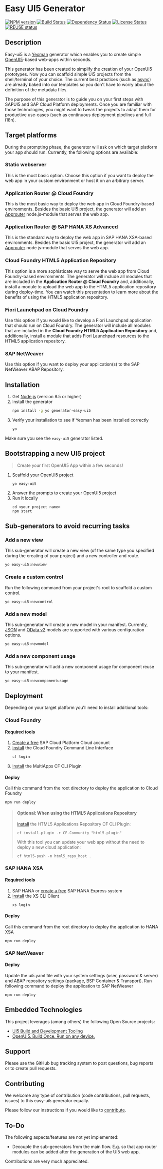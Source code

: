 # Easy UI5 Generator
[![NPM version][npm-image]][npm-url]
[![Build Status][circleci-image]][circleci-url]
[![Dependency Status][daviddm-image]][daviddm-url]
[![License Status][license-image]][license-url]
[![REUSE status](https://api.reuse.software/badge/github.com/SAP/generator-easy-ui5/)](https://api.reuse.software/info/github.com/SAP/generator-easy-ui5/)

## Description

Easy-ui5 is a [Yeoman](http://yeoman.io/) generator which enables you to create simple [OpenUI5](https://openui5.hana.ondemand.com/)-based web-apps within seconds.

This generator has been created to simplify the creation of your OpenUI5 prototypes. Now you can scaffold simple UI5 projects from the shell/terminal of your choice. The current best practices (such as [async](https://blogs.sap.com/2018/12/18/ui5ers-buzz-41-best-practices-for-async-loading-in-ui5/)) are already baked into our templates so you don't have to worry about the definition of the metadata files.

The purpose of this generator is to guide you on your first steps with SAPUI5 and SAP Cloud Platform deployments. Once you are familiar with those technologies, you might want to tweak the projects to adapt them for productive use-cases (such as continuous deployment pipelines and full i18n).


## Target platforms
During the prompting phase, the generator will ask on which target platform your app should run. Currently, the following options are available:

### Static webserver
This is the most basic option. Choose this option if you want to deploy the web app in your custom environment or host it on an arbitrary server.
### Application Router @ Cloud Foundry
This is the most basic way to deploy the web app in Cloud Foundry-based environments. Besides the basic UI5 project, the generator will add an [Approuter](https://github.com/gregorwolf/SAP-NPM-API-collection/tree/master/apis/approuter) node.js-module that serves the web app.
### Application Router @ SAP HANA XS Advanced
This is the standard way to deploy the web app in SAP HANA XSA-based environments. Besides the basic UI5 project, the generator will add an [Approuter](https://github.com/gregorwolf/SAP-NPM-API-collection/tree/master/apis/approuter) node.js-module that serves the web app.
### Cloud Foundry HTML5 Application Repository
This option is a more sophisticate way to serve the web app from Cloud Foundry-based environments. The generator will include all modules that are included in the **Application Router @ Cloud Foundry** and, additionally, install a module to upload the web app to the HTML5 application repository during deploy-time. You can watch [this presentation](https://www.youtube.com/watch?v=emnl-y9btdU&list=PLVf0R17F93RXT2tzhHzAr-iiYTmc9KngS&index=11&t=0s) to learn more about the benefits of using the HTML5 application repository.
### Fiori Launchpad on Cloud Foundry
Use this option if you would like to develop a Fiori Launchpad application that should run on Cloud Foundry. The generator will include all modules that are included in the **Cloud Foundry HTML5 Application Repository** and, additionally, install a module that adds Fiori Launchpad resources to the HTML5 application repository.
### SAP NetWeaver
Use this option if you want to deploy your application(s) to the SAP NetWeaver ABAP Repository.

## Installation

1. Get [Node.js](https://nodejs.org/en/download/) (version 8.5 or higher)
2. Install the generator
    ```sh
    npm install -g yo generator-easy-ui5
    ```
3. Verify your installation to see if Yeoman has been installed correctly
    ```sh
    yo
    ```
  Make sure you see the `easy-ui5` generator listed.


## Bootstrapping a new UI5 project
> Create your first OpenUI5 App within a few seconds!

1. Scaffold your OpenUI5 project
    ```
    yo easy-ui5
    ```
2. Answer the prompts to create your OpenUI5 project
3. Run it locally
    ```
    cd <your project name>
    npm start
    ```



## Sub-generators to avoid recurring tasks

### Add a new view
This sub-generator will create a new view (of the same type you specified during the creating of your project) and a new controller and route.
```
yo easy-ui5:newview
```

### Create a custom control
Run the following command from your project's root to scaffold a custom control.
```
yo easy-ui5:newcontrol
```

### Add a new model
This sub-generator will create a new model in your manifest.  Currently, [JSON](https://sapui5.hana.ondemand.com/#/api/sap.ui.model.json.JSONModel) and [OData v2](https://sapui5.hana.ondemand.com/#/api/sap.ui.model.odata.v2.ODataModel) models are supported with various configuration options.
```
yo easy-ui5:newmodel
```

### Add a new component usage
This sub-generator will add a new component usage for component reuse to your manifest.
```
yo easy-ui5:newcomponentusage
```
## Deployment
Depending on your target platform you'll need to install additional tools:

### Cloud Foundry
#### Required tools
1. [Create a free](https://developers.sap.com/mena/tutorials/hcp-create-trial-account.html) SAP Cloud Platform Cloud account
2. [Install](https://developers.sap.com/tutorials/cp-cf-download-cli.html) the Cloud Foundry Command Line Interface
    ```sh
    cf login
    ```
3. [Install](https://github.com/cloudfoundry-incubator/multiapps-cli-plugin) the MultiApps CF CLI Plugin


#### Deploy
Call this command from the root directory to deploy the application to Cloud Foundry
```
npm run deploy
```


> #### Optional: When using the HTML5 Applications Repository
> [Install](https://sap.github.io/cf-html5-apps-repo-cli-plugin/) the HTML5 Applications Repository CF CLI Plugin:
>
> `cf install-plugin -r CF-Community "html5-plugin"`
>
> With this tool you can update your web app without the need to deploy a new cloud application:
>
> `cf html5-push -n html5_repo_host .`

### SAP HANA XSA
#### Required tools
1. SAP HANA or [create a free](https://developers.sap.com/group.hxe-install-binary.html) SAP HANA Express system
2. [Install](https://developers.sap.com/tutorials/hxe-ua-install-xs-xli-client.html) the XS CLI Client
    ```sh
    xs login
    ```

#### Deploy
Call this command from the root directory to deploy the application to HANA XSA
```
npm run deploy
```

### SAP NetWeaver
#### Deploy
Update the ui5.yaml file with your system settings (user, password & server) and ABAP repository settings (package, BSP Container & Transport).
Run following command to deploy the application to SAP NetWeaver
```
npm run deploy
```

## Embedded Technologies
This project leverages (among others) the following Open Source projects:
* [UI5 Build and Development Tooling](https://github.com/SAP/ui5-tooling)
* [OpenUI5. Build Once. Run on any device.](https://github.com/SAP/openui5)

## Support

Please use the GitHub bug tracking system to post questions, bug reports or to create pull requests.

## Contributing

We welcome any type of contribution (code contributions, pull requests, issues) to this easy-ui5 generator equally.

Please follow our instructions if you would like to [contribute](https://github.com/SAP/generator-easy-ui5/blob/master/CONTRIBUTING.md).

## To-Do

The following aspects/features are not yet implemented:
* Decouple the sub-generators from the main flow. E.g. so that app router modules can be added after the generation of the UI5 web app.

Contributions are very much appreciated.



[npm-image]: https://img.shields.io/npm/v/generator-easy-ui5.svg
[npm-url]: https://www.npmjs.com/package/generator-easy-ui5
[circleci-image]: https://img.shields.io/circleci/project/github/SAP/generator-easy-ui5.svg
[circleci-url]: https://circleci.com/gh/SAP/generator-easy-ui5
[daviddm-image]: https://img.shields.io/david/SAP/generator-easy-ui5.svg
[daviddm-url]: https://david-dm.org/SAP/generator-easy-ui5
[license-image]: https://img.shields.io/npm/l/generator-easy-ui5.svg
[license-url]: https://github.com/SAP/generator-easy-ui5/blob/master/LICENSE
